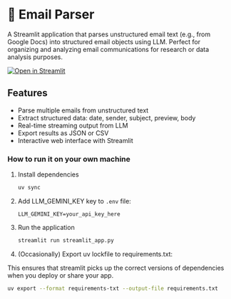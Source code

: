 # 📧 Email Parser

A Streamlit application that parses unstructured email text (e.g., from Google Docs) into structured email objects using LLM. Perfect for organizing and analyzing email communications for research or data analysis purposes.

[![Open in Streamlit](https://static.streamlit.io/badges/streamlit_badge_black_white.svg)](https://email-parser.streamlit.app/)

## Features

- Parse multiple emails from unstructured text
- Extract structured data: date, sender, subject, preview, body
- Real-time streaming output from LLM
- Export results as JSON or CSV
- Interactive web interface with Streamlit

### How to run it on your own machine

1. Install dependencies

   ```bash
   uv sync
   ```

2. Add LLM_GEMINI_KEY key to `.env` file:

   ```plaintext
   LLM_GEMINI_KEY=your_api_key_here
   ```

3. Run the application

   ```bash
   streamlit run streamlit_app.py
   ```

4. (Occasionally) Export uv lockfile to requirements.txt:

This ensures that streamlit picks up the correct versions of dependencies when
you deploy or share your app.

   ```bash
   uv export --format requirements-txt --output-file requirements.txt
   ```
